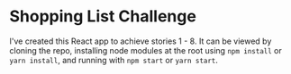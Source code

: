 # Shopping List Challenge

I've created this React app to achieve stories 1 - 8. It can be viewed by cloning the repo, installing node modules at the root using `npm install` or `yarn install`, and running with `npm start` or `yarn start`.
